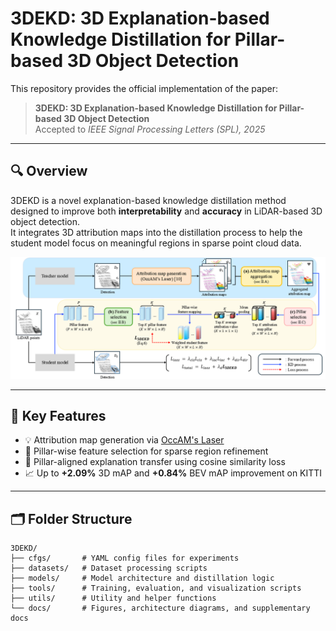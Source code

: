 # 3DEKD: 3D Explanation-based Knowledge Distillation for Pillar-based 3D Object Detection
This repository provides the official implementation of the paper:

> **3DEKD: 3D Explanation-based Knowledge Distillation for Pillar-based 3D Object Detection**  
> Accepted to *IEEE Signal Processing Letters (SPL), 2025*

---

## 🔍 Overview

3DEKD is a novel explanation-based knowledge distillation method designed to improve both **interpretability** and **accuracy** in LiDAR-based 3D object detection.  
It integrates 3D attribution maps into the distillation process to help the student model focus on meaningful regions in sparse point cloud data.

<p align="center">
  <img src="docs/figure 1.png" alt="3DEKD Architecture" width="700"/>
</p>

---

## 📌 Key Features

- 💡 Attribution map generation via [OccAM's Laser](https://arxiv.org/abs/2203.14335)
- 🧠 Pillar-wise feature selection for sparse region refinement
- 🔄 Pillar-aligned explanation transfer using cosine similarity loss
- 📈 Up to **+2.09%** 3D mAP and **+0.84%** BEV mAP improvement on KITTI

---

## 🗂️ Folder Structure
```
3DEKD/
├── cfgs/       # YAML config files for experiments
├── datasets/   # Dataset processing scripts
├── models/     # Model architecture and distillation logic
├── tools/      # Training, evaluation, and visualization scripts
├── utils/      # Utility and helper functions
└── docs/       # Figures, architecture diagrams, and supplementary docs
```


